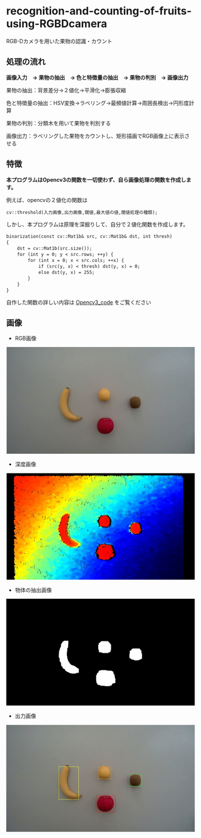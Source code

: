# recognition-and-counting-of-fruits-using-RGBDcamera
RGB-Dカメラを用いた果物の認識・カウント

## 処理の流れ
**画像入力　→ 果物の抽出　→ 色と特徴量の抽出　→ 果物の判別　→ 画像出力**

果物の抽出：背景差分→２値化→平滑化→膨張収縮

色と特徴量の抽出：HSV変換→ラベリング→最頻値計算→周囲長検出→円形度計算

果物の判別：分類木を用いて果物を判別する

画像出力：ラベリングした果物をカウントし、矩形描画でRGB画像上に表示させる

## 特徴

**本プログラムはOpencv3の関数を一切使わず、自ら画像処理の関数を作成します。**

例えば、opencvの２値化の関数は
```
cv::threshold(入力画像,出力画像,閾値,最大値の値,閾値処理の種類); 
```

しかし、本プログラムは原理を深掘りして、自分で２値化関数を作成します。
```
binarization(const cv::Mat1b& src, cv::Mat1b& dst, int thresh)
{
	dst = cv::Mat1b(src.size());
	for (int y = 0; y < src.rows; ++y) {
		for (int x = 0; x < src.cols; ++x) {
			if (src(y, x) < thresh) dst(y, x) = 0;
			else dst(y, x) = 255;
		}
	}
}
```

自作した関数の詳しい内容は
[Opencv3_code](https://github.com/Makito119/Opencv3_code)
をご覧ください

## 画像
* RGB画像

![RGB画像](./readme/RGB画像.jpg)
* 深度画像

![RGB画像](./readme/深度画像.jpg)
* 物体の抽出画像

![果物の抽出画像](./readme/果物の抽出画像.jpg)
* 出力画像

![出力画像](./readme/出力画像.jpg)
